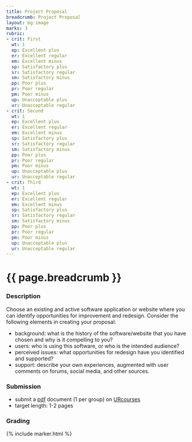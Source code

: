 ```yaml
---
title: Project Proposal
breadcrumb: Project Proposal
layout: bg-image
marks: 3
rubric:
- crit: First
  wt: 1
  ep: Excellent plus
  er: Excellent regular
  em: Excellent minus
  sp: Satisfactory plus
  sr: Satisfactory regular
  sm: Satisfactory minus
  pp: Poor plus
  pr: Poor regular
  pm: Poor minus
  up: Unacceptable plus
  ur: Unacceptable regular
- crit: Second
  wt: 1
  ep: Excellent plus
  er: Excellent regular
  em: Excellent minus
  sp: Satisfactory plus
  sr: Satisfactory regular
  sm: Satisfactory minus
  pp: Poor plus
  pr: Poor regular
  pm: Poor minus
  up: Unacceptable plus
  ur: Unacceptable regular
- crit: Third
  wt: 1
  ep: Excellent plus
  er: Excellent regular
  em: Excellent minus
  sp: Satisfactory plus
  sr: Satisfactory regular
  sm: Satisfactory minus
  pp: Poor plus
  pr: Poor regular
  pm: Poor minus
  up: Unacceptable plus
  ur: Unacceptable regular
---
```

# {{ page.breadcrumb }}

### Description

Choose an existing and active software application or website where
you can identify opportunities for improvement and redesign.
Consider the following elements in creating your proposal:

* background: what is the history of the software/website that you have chosen
and why is it compelling to you?
* users: who is using this software, or who is the intended audience?
* perceived issues: what opportunities for redesign have you identified and supported?
* support: describe your own experiences, augmented with user comments
on forums, social media, and other sources.

### Submission

* submit a [pdf](https://en.wikipedia.org/wiki/PDF) document (1 per group) on [URcourses](https://urcourses.uregina.ca/course/view.php?id=2084)
* target length: 1-2 pages

### Grading

{% include marker.html %}
